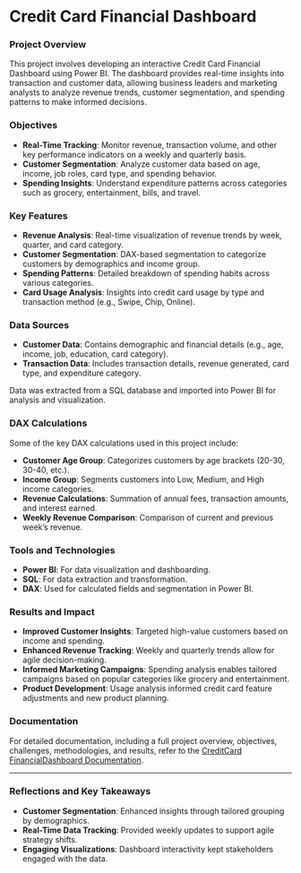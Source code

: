# Credit Card Financial Dashboard

### Project Overview
This project involves developing an interactive Credit Card Financial Dashboard using Power BI. The dashboard provides real-time insights into transaction and customer data, allowing business leaders and marketing analysts to analyze revenue trends, customer segmentation, and spending patterns to make informed decisions.

### Objectives
- **Real-Time Tracking**: Monitor revenue, transaction volume, and other key performance indicators on a weekly and quarterly basis.
- **Customer Segmentation**: Analyze customer data based on age, income, job roles, card type, and spending behavior.
- **Spending Insights**: Understand expenditure patterns across categories such as grocery, entertainment, bills, and travel.

### Key Features
- **Revenue Analysis**: Real-time visualization of revenue trends by week, quarter, and card category.
- **Customer Segmentation**: DAX-based segmentation to categorize customers by demographics and income group.
- **Spending Patterns**: Detailed breakdown of spending habits across various categories.
- **Card Usage Analysis**: Insights into credit card usage by type and transaction method (e.g., Swipe, Chip, Online).

### Data Sources
- **Customer Data**: Contains demographic and financial details (e.g., age, income, job, education, card category).
- **Transaction Data**: Includes transaction details, revenue generated, card type, and expenditure category.
  
Data was extracted from a SQL database and imported into Power BI for analysis and visualization.

### DAX Calculations
Some of the key DAX calculations used in this project include:
- **Customer Age Group**: Categorizes customers by age brackets (20-30, 30-40, etc.).
- **Income Group**: Segments customers into Low, Medium, and High income categories.
- **Revenue Calculations**: Summation of annual fees, transaction amounts, and interest earned.
- **Weekly Revenue Comparison**: Comparison of current and previous week’s revenue.

### Tools and Technologies
- **Power BI**: For data visualization and dashboarding.
- **SQL**: For data extraction and transformation.
- **DAX**: Used for calculated fields and segmentation in Power BI.

### Results and Impact
- **Improved Customer Insights**: Targeted high-value customers based on income and spending.
- **Enhanced Revenue Tracking**: Weekly and quarterly trends allow for agile decision-making.
- **Informed Marketing Campaigns**: Spending analysis enables tailored campaigns based on popular categories like grocery and entertainment.
- **Product Development**: Usage analysis informed credit card feature adjustments and new product planning.
 

### Documentation
For detailed documentation, including a full project overview, objectives, challenges, methodologies, and results, refer to the [CreditCard FinancialDashboard Documentation](https://github.com/rithikavenkat/CreditCardFinancialDashboard/blob/main/CreditCard_FinancialDashboard_Documentation.docx).

---

### Reflections and Key Takeaways
- **Customer Segmentation**: Enhanced insights through tailored grouping by demographics.
- **Real-Time Data Tracking**: Provided weekly updates to support agile strategy shifts.
- **Engaging Visualizations**: Dashboard interactivity kept stakeholders engaged with the data.


